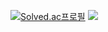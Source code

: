 [![Solved.ac프로필](http://mazassumnida.wtf/api/v2/generate_badge?boj=hyeonseong2901)](https://solved.ac/hyeonseong2901)
<img src="http://mazandi.herokuapp.com/api?handle=hyeonseong2901&theme=dark"/>
